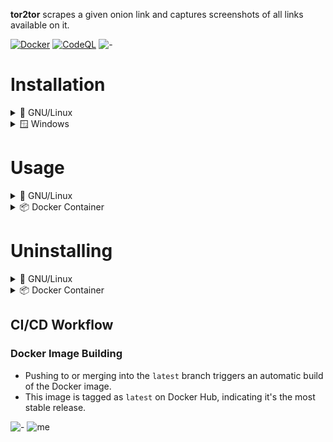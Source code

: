 **tor2tor** scrapes a given onion link and captures screenshots of all links available on it.

[![Docker](https://github.com/rly0nheart/tor2tor/actions/workflows/docker-publish.yml/badge.svg)](https://github.com/rly0nheart/tor2tor/actions/workflows/docker-publish.yml)
[![CodeQL](https://github.com/rly0nheart/tor2tor/actions/workflows/codeql.yml/badge.svg)](https://github.com/rly0nheart/tor2tor/actions/workflows/codeql.yml)
![-](https://raw.githubusercontent.com/andreasbm/readme/master/assets/lines/aqua.png)
# Installation
<details>
  <summary>🐧 GNU/Linux</summary>
  
   ## Note
  > This assumes the Firefox browser is installed on the user's machine.

  **1.** Clone the repository
  ```
  $ git clone https://github.com/rly0nheart/tor2tor
  ```

  **2.** Move to the tor2tor directory
  ```
  $ cd tor2tor
  ```

  ## Note
  > From this point, make sure you've started running the commands as root or in a root shell.

  **3.** Run the installation script
  > Assuming you've already made it executable with `chmod +x install.sh`

  ```
  ./install.sh
  ```
  The installation script will install `tor` then download and setup the latest version of `geckodriver`, and install `tor2tor` together with its dependencies (because we're all too lazy to manually do it)
  ![-](https://raw.githubusercontent.com/andreasbm/readme/master/assets/lines/aqua.png)
</details>

<details>
  <summary>🪟 Windows</summary>
  
  > This assumes you have docker installed and running

  For Windows users, you can just pull the docker image from [DockerHub](https://hub.docker.com/r/rly0nheart/tor2tor) by running:
  ```
  docker pull rly0nheart/tor2tor
  ```
![-](https://raw.githubusercontent.com/andreasbm/readme/master/assets/lines/aqua.png)
</details>


# Usage
<details>
  <summary>🐧 GNU/Linux</summary>
  
  If you installed the program with the `install.sh` script, then you can just run the following command to see available options and some basic usage examples:
  ```
  tor2tor --help
  ```

![-](https://raw.githubusercontent.com/andreasbm/readme/master/assets/lines/aqua.png)

</details>

<details>
  <summary>📦 Docker Container</summary>
  
  You can call the tor2tor container with `docker run`:
  ```
  docker run tor2tor --help
  ```

  Calling the tor2tor container with an onion url should look like this:
  ```
  docker run --tty --volume $PWD/tor2tor:/root/tor2tor tor2tor http://example.onion
  ```
  > --tty Allocates a pseudo-TTY, use it to enable the container to display colours on output
  >> --volume $PWD/tor2tor:/root/tor2tor Will mount the tor2tor directory from the container to your host machine.

![-](https://raw.githubusercontent.com/andreasbm/readme/master/assets/lines/aqua.png)
</details>


# Uninstalling
<details>
  <summary>🐧 GNU/Linux</summary>

  Navigate to the `tor2tor` directory that you cloned and find `uninstall.sh` file.

  Run it!
  > Assuming you also made it executable with `chmod +x uninstall.sh`
  ```
  ./uninstall.sh
  ```
  This will uninstall `tor`, delete the `geckodriver` binary and uninstall `tor2tor`
  ![-](https://raw.githubusercontent.com/andreasbm/readme/master/assets/lines/aqua.png)
</details>

<details>
  <summary>📦 Docker Container</summary>

  You can stop (if it's running) and remove the container by running:
  ```
  docker rm -f tor2tor
  ```
![-](https://raw.githubusercontent.com/andreasbm/readme/master/assets/lines/aqua.png)
</details>

## CI/CD Workflow

### Docker Image Building

- Pushing to or merging into the `latest` branch triggers an automatic build of the Docker image.
- This image is tagged as `latest` on Docker Hub, indicating it's the most stable release.

![-](https://raw.githubusercontent.com/andreasbm/readme/master/assets/lines/aqua.png)
![me](https://github.com/rly0nheart/glyphoji/assets/74001397/e202c4c1-9a69-40c4-a4da-1e95befb08ee)
